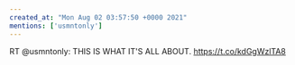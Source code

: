 ```yaml
---
created_at: "Mon Aug 02 03:57:50 +0000 2021"
mentions: ['usmntonly']
---
```


RT @usmntonly: THIS IS WHAT IT'S ALL ABOUT. https://t.co/kdGgWzlTA8
